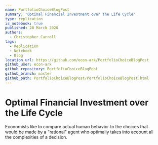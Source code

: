 ```yaml
---
name: PortfolioChoiceBlogPost
summary: 'Optimal Financial Investment over the Life Cycle'
type: replication
is_notebook: true
published: 20 March 2020
authors:
  - Christopher Carroll
tags:
  - Replication
  - Notebook
  - Blog
location_url: https://github.com/econ-ark/PortfolioChoiceBlogPost
github_user: econ-ark
github_repository: PortfolioChoiceBlogPost
github_branch: master
github_path: PortfolioChoiceBlogPost/PortfolioChoiceBlogPost.html
---
```


# Optimal Financial Investment over the Life Cycle

Economists like to compare actual human behavior to the choices that would be made by a "rational" agent who optimally takes into account all the complexities of a decision.
